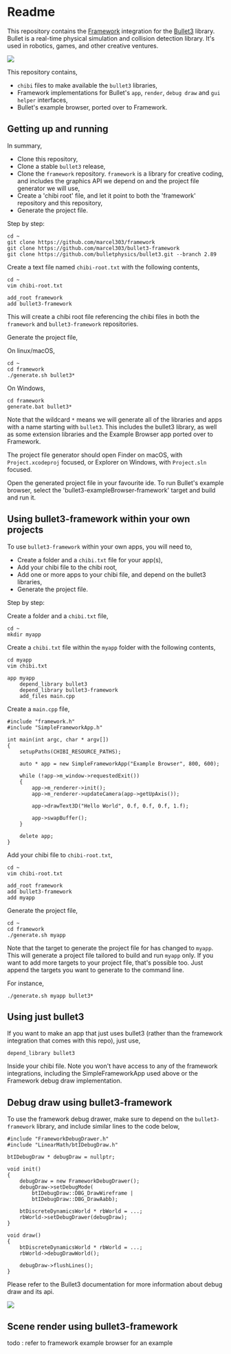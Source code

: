 #  Readme

This repository contains the [Framework](https://github.com/marcel303/framework) integration for the [Bullet3](https://github.com/bulletphysics/bullet3) library. Bullet is a real-time physical simulation and collision detection library. It's used in robotics, games, and other creative ventures.

![](docs/exampleBrowser1.png)

This repository contains,

- `chibi` files to make available the `bullet3` libraries,
- Framework implementations for Bullet's `app`, `render`, `debug draw` and `gui helper` interfaces,
- Bullet's example browser, ported over to Framework.

## Getting up and running

In summary,

- Clone this repository,
- Clone a stable `bullet3` release,
- Clone the `framework` repository. `framework` is a library for creative coding, and includes the graphics API we depend on and the project file generator we will use,
- Create a 'chibi root' file, and let it point to both the 'framework' repository and this repository,
- Generate the project file.

Step by step:

```
cd ~
git clone https://github.com/marcel303/framework
git clone https://github.com/marcel303/bullet3-framework
git clone https://github.com/bulletphysics/bullet3.git --branch 2.89
```

Create a text file named `chibi-root.txt` with the following contents,

```
cd ~
vim chibi-root.txt
```

```
add_root framework
add bullet3-framework
```

This will create a chibi root file referencing the chibi files in both the `framework` and `bullet3-framework` repositories.

Generate the project file,

On linux/macOS,

```
cd ~
cd framework
./generate.sh bullet3*
```

On Windows,

```
cd framework
generate.bat bullet3*
```

Note that the wildcard `*` means we will generate all of the libraries and apps with a name starting with `bullet3`. This includes the bullet3 library, as well as some extension libraries and the Example Browser app ported over to Framework.

The project file generator should open Finder on macOS, with `Project.xcodeproj` focused, or Explorer on Windows, with `Project.sln` focused.

Open the generated project file in your favourite ide. To run Bullet's example browser, select the 'bullet3-exampleBrowser-framework' target and build and run it.

## Using bullet3-framework within your own projects
To use `bullet3-framework` within your own apps, you will need to,

- Create a folder and a `chibi.txt` file for your app(s),
- Add your chibi file to the chibi root,
- Add one or more apps to your chibi file, and depend on the bullet3 libraries,
- Generate the project file.

Step by step:

Create a folder and a `chibi.txt` file,

```
cd ~
mkdir myapp
```

Create a `chibi.txt` file within the `myapp` folder with the following contents,

```
cd myapp
vim chibi.txt
```

```
app myapp
	depend_library bullet3
	depend_library bullet3-framework
	add_files main.cpp
```

Create a `main.cpp` file,

```
#include "framework.h"
#include "SimpleFrameworkApp.h"

int main(int argc, char * argv[])
{
	setupPaths(CHIBI_RESOURCE_PATHS);
	
	auto * app = new SimpleFrameworkApp("Example Browser", 800, 600);

	while (!app->m_window->requestedExit())
	{
		app->m_renderer->init();
		app->m_renderer->updateCamera(app->getUpAxis());
		
		app->drawText3D("Hello World", 0.f, 0.f, 0.f, 1.f);

		app->swapBuffer();
	}

	delete app;
}
```

Add your chibi file to `chibi-root.txt`,

```
cd ~
vim chibi-root.txt
```

```
add_root framework
add bullet3-framework
add myapp
```

Generate the project file,

```
cd ~
cd framework
./generate.sh myapp
```

Note that the target to generate the project file for has changed to `myapp`. This will generate a project file tailored to build and run `myapp` only. If you want to add more targets to your project file, that's possible too. Just append the targets you want to generate to the command line.

For instance,

```
./generate.sh myapp bullet3*
```

## Using just bullet3

If you want to make an app that just uses bullet3 (rather than the framework integration that comes with this repo), just use,

```
depend_library bullet3
```

Inside your chibi file. Note you won't have access to any of the framework integrations, including the SimpleFrameworkApp used above or the Framework debug draw implementation.

## Debug draw using bullet3-framework

To use the framework debug drawer, make sure to depend on the `bullet3-framework` library, and include similar lines to the code below,

```
#include "FrameworkDebugDrawer.h"
#include "LinearMath/btIDebugDraw.h"

btIDebugDraw * debugDraw = nullptr;

void init()
{
	debugDraw = new FrameworkDebugDrawer();
	debugDraw->setDebugMode(
		btIDebugDraw::DBG_DrawWireframe |
		btIDebugDraw::DBG_DrawAabb);
		
	btDiscreteDynamicsWorld * rbWorld = ...;
	rbWorld->setDebugDrawer(debugDraw);
}

void draw()
{
	btDiscreteDynamicsWorld * rbWorld = ...;
	rbWorld->debugDrawWorld();
	
	debugDraw->flushLines();
}
```

Please refer to the Bullet3 documentation for more information about debug draw and its api.

![](docs/exampleBrowser2.png)

## Scene render using bullet3-framework

todo : refer to framework example browser for an example
